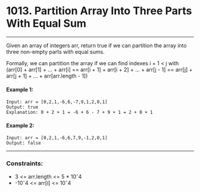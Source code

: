 # 1013. Partition Array Into Three Parts With Equal Sum

---

Given an array of integers arr, return true if we can partition the array into three non-empty parts with equal sums.

Formally, we can partition the array if we can find indexes i + 1 < j with (arr[0] + arr[1] + ... + arr[i] == arr[i + 1] + arr[i + 2] + ... + arr[j - 1] == arr[j] + arr[j + 1] + ... + arr[arr.length - 1])


#### Example 1:
```
Input: arr = [0,2,1,-6,6,-7,9,1,2,0,1]
Output: true
Explanation: 0 + 2 + 1 = -6 + 6 - 7 + 9 + 1 = 2 + 0 + 1
```
#### Example 2:
```
Input: arr = [0,2,1,-6,6,7,9,-1,2,0,1]
Output: false
```

---
### Constraints:

- 3 <= arr.length <= 5 * 10ˆ4
- -10ˆ4 <= arr[i] <= 10ˆ4